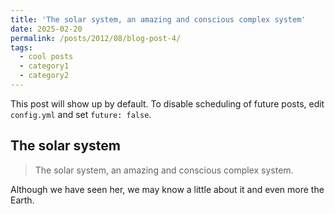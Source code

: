 ```yaml
--- 
title: 'The solar system, an amazing and conscious complex system' 
date: 2025-02-20 
permalink: /posts/2012/08/blog-post-4/ 
tags:  
  - cool posts 
  - category1 
  - category2 
--- 
```


This post will show up by default. To disable scheduling of future posts, edit `config.yml` and set `future: false`. 

## The solar system        
> The solar system, an amazing and conscious complex system.

Although we have seen her, we may know a little about it and even more the Earth.
